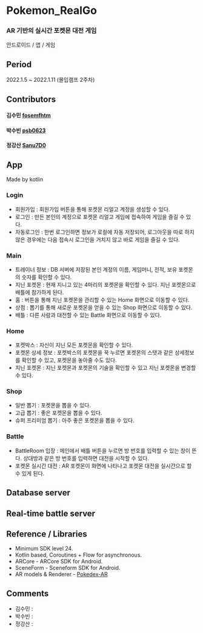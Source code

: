 # Pokemon_RealGo
### AR 기반의 실시간 포켓몬 대전 게임
안드로이드 / 앱 / 게임
 
## Period
2022.1.5 ~ 2022.1.11 (몰입캠프 2주차)

## Contributors
#### 김수민 [fosemfhtm](https://github.com/fosemfhtm)
#### 박수빈 [psb0623](https://github.com/psb0623)
#### 정강산 [Sanu7D0](https://github.com/Sanu7D0)
 
## App
Made by kotlin

### Login

- 회원가입 : 회원가입 버튼을 통해 포켓몬 리얼고 계정을 생성할 수 있다.
- 로그인 : 만든 본인의 계정으로 포켓몬 리얼고 게임에 접속하여 게임을 즐길 수 있다.
- 자동로그인 : 한번 로그인하면 정보가 로컬에 자동 저장되어, 로그아웃을 따로 하지 않은 경우에는 다음 접속시 로그인을 거치지 않고 바로 게임을 즐길 수 있다.

### Main

- 트레이너 정보 : DB 서버에 저장된 본인 계정의 이름, 게임머니, 전적, 보유 포켓몬의 숫자를 확인할 수 있다.
- 지닌 포켓몬 : 현재 지니고 있는 4마리의 포켓몬을 확인할 수 있다. 지닌 포켓몬으로 배틀에 참가하게 된다.
- 홈 : 버튼을 통해 지닌 포켓몬을 관리할 수 있는 Home 화면으로 이동할 수 있다.
- 상점 : 뽑기를 통해 새로운 포켓몬을 얻을 수 있는 Shop 화면으로 이동할 수 있다.
- 배틀 : 다른 사람과 대전할 수 있는 Battle 화면으로 이동할 수 있다.

### Home

- 포켓박스 : 자신이 지닌 모든 포켓몬을 확인할 수 있다.
- 포켓몬 상세 정보 : 포켓박스의 포켓몬을 꾹 누르면 포켓몬의 스탯과 같은 상세정보를 확인할 수 있고, 포켓몬을 놓아줄 수도 있다.
- 지닌 포켓몬 : 지닌 포켓몬과 포켓몬의 기술을 확인할 수 있고 지닌 포켓몬을 변경할 수 있다.

### Shop

- 일반 뽑기 : 포켓몬을 뽑을 수 있다.
- 고급 뽑기 : 좋은 포켓몬을 뽑을 수 있다.
- 슈퍼 프리미엄 뽑기 : 아주 좋은 포켓몬을 뽑을 수 있다.

### Battle

- BattleRoom 입장 : 메인에서 배틀 버튼을 누르면 방 번호를 입력할 수 있는 창이 뜬다. 상대방과 같은 방 번호를 입력하면 대전을 시작할 수 있다.
- 포켓몬 실시간 대전 : AR 포켓몬이 화면에 나타나고 포켓몬 대전을 실시간으로 할 수 있게 된다.

## Database server

## Real-time battle server

## Reference / Libraries
- Minimum SDK level 24.
- Kotlin based, Coroutines + Flow for asynchronous.
- ARCore - ARCore SDK for Android.
- SceneForm - Sceneform SDK for Android.
- AR models & Renderer - [Pokedex-AR](https://github.com/skydoves/Pokedex-AR)

## Comments
- 김수민 :  
- 박수빈 : 
- 정강산 :  

